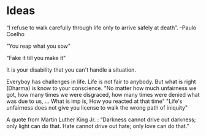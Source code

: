 # Ideas

“I refuse to walk carefully through life only to arrive safely at death”.
-Paulo Coelho

"You reap what you sow"

"Fake it till you make it"

It is your disability that you can't handle a situation.

Everyboy has challenges in life. Life is not fair to anybody. But what is right (Dharma) is know to your conscience.
"No matter how much unfairness we got, how many times we were disgraced, how many times were denied what was due to us, … What is imp is, How you reacted at that time"
"Life's unfairness does not give you license to walk the wrong path of iniquity"

A quote from Martin Luther King Jr. :
“Darkness cannot drive out darkness; only light can do that. Hate cannot drive out hate; only love can do that.”
